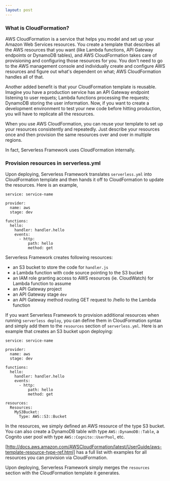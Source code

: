```yaml
---
layout: post
---
```


### What is CloudFormation?

AWS CloudFormation is a service that helps you model and set up your Amazon Web Services resources. You create a template that describes all the AWS resources that you want (like Lambda functions, API Gateway endpoints or DynamoDB tables), and AWS CloudFormation takes care of provisioning and configuring those resources for you. You don't need to go to the AWS management console and individually create and configure AWS resources and figure out what's dependent on what; AWS CloudFormation handles all of that.

Another added benefit is that your CloudFormation template is reusable. Imagine you have a production service has an API Gateway endpoint listening to user requets; Lambda functions processing the requests; DynamoDB storing the user information. Now, if you want to create a development environment to test your new code before hitting production, you will have to replicate all the resources.

When you use AWS CloudFormation, you can reuse your template to set up your resources consistently and repeatedly. Just describe your resources once and then provision the same resources over and over in multiple regions.

In fact, Serverless Framework uses CloudFormation internally.


### Provision resources in serverless.yml

Upon deploying, Serverless Framework translates `serverless.yml` into CloudFormation template and then hands it off to CloudFormation to update the resources. Here is an example,

```
service: service-name

provider:
  name: aws
  stage: dev

functions:
  hello:
    handler: handler.hello
    events:
      - http:
          path: hello
          method: get
```

Serverless Framework creates following resources:
- an S3 bucket to store the code for `handler.js`
- a Lambda function with code source pointing to the S3 bucket
- an IAM role granting access to AWS resources (ie. CloudWatch) for Lambda function to assume
- an API Gateway project
- an API Gateway stage `dev`
- an API Gateway method routing GET request to /hello to the Lambda function

If you want Serverless Framework to provision additional resources when running `serverless deploy`, you can define them in CloudFormation syntax and simply add them to the `resources` section of `serverless.yml`. Here is an example that creates an S3 bucket upon deploying:

```
service: service-name

provider:
  name: aws
  stage: dev

functions:
  hello:
    handler: handler.hello
    events:
      - http:
          path: hello
          method: get

resources:
  Resources:
    MyS3Bucket:
      Type: AWS::S3::Bucket
```

In the resources, we simply defined an AWS resource of the type S3 bucket. You can also create a DynamoDB table with type `AWS::DynamoDB::Table`, a Cognito user pool with type `AWS::Cognito::UserPool`, etc.

[http://docs.aws.amazon.com/AWSCloudFormation/latest/UserGuide/aws-template-resource-type-ref.html] has a full list with examples for all resources you can provision via CloudFormation.

Upon deploying, Serverless Framework simply merges the `resources` section with the CloudFormation template it generates.
